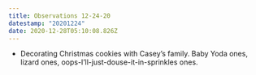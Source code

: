 ```yaml
---
title: Observations 12-24-20
datestamp: "20201224"
date: 2020-12-28T05:10:08.826Z
---
```

- Decorating Christmas cookies with Casey’s family. Baby Yoda ones, lizard ones, oops-I’ll-just-douse-it-in-sprinkles ones.
